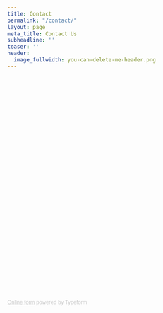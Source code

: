 ```yaml
---
title: Contact
permalink: "/contact/"
layout: page
meta_title: Contact Us
subheadline: ''
teaser: ''
header:
  image_fullwidth: you-can-delete-me-header.png
---
```


<!-- Change the width and height values to suit you best -->
<div class="typeform-widget" data-url="https://thatslifesci.typeform.com/to/x6pgug" data-text="Contact Form" style="width:100%;height:500px;"></div>
<script>(function(){var qs,js,q,s,d=document,gi=d.getElementById,ce=d.createElement,gt=d.getElementsByTagName,id='typef_orm',b='https://s3-eu-west-1.amazonaws.com/share.typeform.com/';if(!gi.call(d,id)){js=ce.call(d,'script');js.id=id;js.src=b+'widget.js';q=gt.call(d,'script')[0];q.parentNode.insertBefore(js,q)}})()</script>
<div style="font-family: Sans-Serif;font-size: 12px;color: #999;opacity: 0.5; padding-top: 5px;"><a href="https://www.typeform.com/examples/forms/?utm_campaign=x6pgug&amp;utm_source=typeform.com-2546499-Basic&amp;utm_medium=typeform&amp;utm_content=typeform-embedded-onlineform&amp;utm_term=EN" style="color: #999" target="_blank">Online form</a> powered by Typeform</div>
